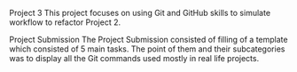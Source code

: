 Project 3 
This project focuses on using Git and GitHub skills to simulate workflow to refactor Project 2.

Project Submission 
The Project Submission consisted of filling of a template which consisted of 5 main tasks. The point of them and their subcategories  was to display all the Git commands used mostly in real life projects.